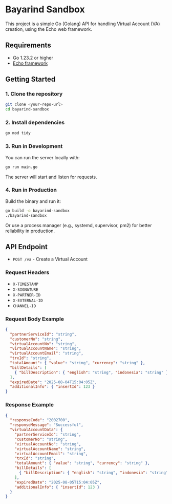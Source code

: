 # Bayarind Sandbox

This project is a simple Go (Golang) API for handling Virtual Account (VA) creation, using the Echo web framework.

## Requirements

- Go 1.23.2 or higher
- [Echo framework](https://echo.labstack.com/)

## Getting Started

### 1. Clone the repository

```sh
git clone <your-repo-url>
cd bayarind-sandbox
```

### 2. Install dependencies

```sh
go mod tidy
```

### 3. Run in Development

You can run the server locally with:

```sh
go run main.go
```

The server will start and listen for requests.

### 4. Run in Production

Build the binary and run it:

```sh
go build -o bayarind-sandbox
./bayarind-sandbox
```

Or use a process manager (e.g., systemd, supervisor, pm2) for better reliability in production.

## API Endpoint

- `POST /va` - Create a Virtual Account

### Request Headers
- `X-TIMESTAMP`
- `X-SIGNATURE`
- `X-PARTNER-ID`
- `X-EXTERNAL-ID`
- `CHANNEL-ID`

### Request Body Example
```json
{
  "partnerServiceId": "string",
  "customerNo": "string",
  "virtualAccountNo": "string",
  "virtualAccountName": "string",
  "virtualAccountEmail": "string",
  "trxId": "string",
  "totalAmount": { "value": "string", "currency": "string" },
  "billDetails": [
    { "billDescription": { "english": "string", "indonesia": "string" } }
  ],
  "expiredDate": "2025-08-04T15:04:05Z",
  "additionalInfo": { "insertId": 123 }
}
```

### Response Example
```json
{
  "responseCode": "2002700",
  "responseMessage": "Successful",
  "virtualAccountData": {
    "partnerServiceId": "string",
    "customerNo": "string",
    "virtualAccountNo": "string",
    "virtualAccountName": "string",
    "virtualAccountEmail": "string",
    "trxId": "string",
    "totalAmount": { "value": "string", "currency": "string" },
    "billDetails": [
      { "billDescription": { "english": "string", "indonesia": "string" } }
    ],
    "expiredDate": "2025-08-05T15:04:05Z",
    "additionalInfo": { "insertId": 123 }
  }
}
```
